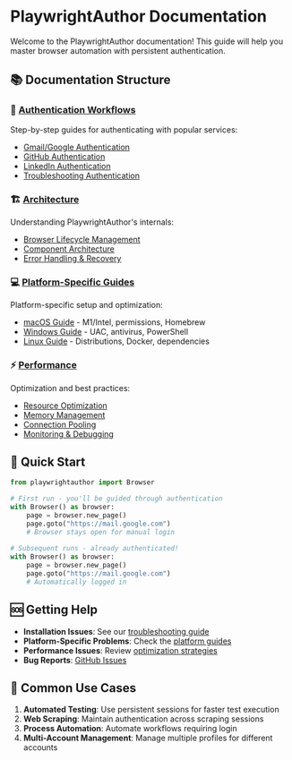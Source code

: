 # PlaywrightAuthor Documentation

Welcome to the PlaywrightAuthor documentation! This guide will help you master browser automation with persistent authentication.

## 📚 Documentation Structure

### 🔐 [Authentication Workflows](auth/index.md)
Step-by-step guides for authenticating with popular services:
- [Gmail/Google Authentication](auth/gmail.md)
- [GitHub Authentication](auth/github.md)
- [LinkedIn Authentication](auth/linkedin.md)
- [Troubleshooting Authentication](auth/troubleshooting.md)

### 🏗️ [Architecture](architecture/index.md)
Understanding PlaywrightAuthor's internals:
- [Browser Lifecycle Management](architecture/browser-lifecycle.md)
- [Component Architecture](architecture/components.md)
- [Error Handling & Recovery](architecture/error-handling.md)

### 💻 [Platform-Specific Guides](platforms/index.md)
Platform-specific setup and optimization:
- [macOS Guide](platforms/macos.md) - M1/Intel, permissions, Homebrew
- [Windows Guide](platforms/windows.md) - UAC, antivirus, PowerShell
- [Linux Guide](platforms/linux.md) - Distributions, Docker, dependencies

### ⚡ [Performance](performance/index.md)
Optimization and best practices:
- [Resource Optimization](performance/optimization.md)
- [Memory Management](performance/memory.md)
- [Connection Pooling](performance/connection-pooling.md)
- [Monitoring & Debugging](performance/monitoring.md)

## 🚀 Quick Start

```python
from playwrightauthor import Browser

# First run - you'll be guided through authentication
with Browser() as browser:
    page = browser.new_page()
    page.goto("https://mail.google.com")
    # Browser stays open for manual login
    
# Subsequent runs - already authenticated!
with Browser() as browser:
    page = browser.new_page()
    page.goto("https://mail.google.com")
    # Automatically logged in
```

## 🆘 Getting Help

- **Installation Issues**: See our [troubleshooting guide](auth/troubleshooting.md)
- **Platform-Specific Problems**: Check the [platform guides](platforms/index.md)
- **Performance Issues**: Review [optimization strategies](performance/optimization.md)
- **Bug Reports**: [GitHub Issues](https://github.com/twardoch/playwrightauthor/issues)

## 🎯 Common Use Cases

1. **Automated Testing**: Use persistent sessions for faster test execution
2. **Web Scraping**: Maintain authentication across scraping sessions
3. **Process Automation**: Automate workflows requiring login
4. **Multi-Account Management**: Manage multiple profiles for different accounts